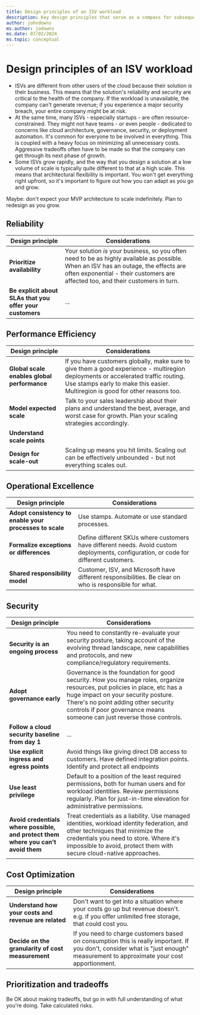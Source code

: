 ```yaml
---
title: Design principles of an ISV workload
description: Key design principles that serve as a compass for subsequent design decisions across technical domains and the critical design areas.
author: johndowns
ms.author: jodowns
ms.date: 07/02/2024
ms.topic: conceptual
---
```


# Design principles of an ISV workload

- ISVs are different from other users of the cloud because their solution *is* their business. This means that the solution's reliability and security are critical to the health of the company. If the workload is unavailable, the company can't generate revenue; if you experience a major security breach, your entire company might be at risk.
- At the same time, many ISVs - especially startups - are often resource-constrained. They might not have teams - or even people - dedicated to concerns like cloud architecture, governance, security, or deployment automation. It's common for everyone to be involved in everything. This is coupled with a heavy focus on minimizing all unnecessary costs. Aggressive tradeoffs often have to be made so that the company can get through its next phase of growth.
- Some ISVs grow rapidly, and the way that you design a solution at a low volume of scale is typically quite different to that at a high scale. This means that architectural flexibility is important. You won't get everything right upfront, so it's important to figure out how you can adapt as you go and grow.

Maybe: don't expect your MVP architecture to scale indefinitely. Plan to redesign as you grow.

## Reliability

|Design principle|Considerations|
|---|---|
|**Prioritize availability**|Your solution *is* your business, so you often need to be as highly available as possible. When an ISV has an outage, the effects are often exponential - their customers are affected too, and their customers in turn.|
|**Be explicit about SLAs that you offer your customers**|...|

## Performance Efficiency

|Design principle|Considerations|
|---|---|
|**Global scale enables global performance**|If you have customers globally, make sure to give them a good experience - multiregion deployments or accelerated traffic routing. Use stamps early to make this easier. Multiregion is good for other reasons too.|
|**Model expected scale**|Talk to your sales leadership about their plans and understand the best, average, and worst case for growth. Plan your scaling strategies accordingly.| 
|**Understand scale points**||Where are you likely to flex? Common triggers are number of customers (tenants), number of users, transactions per user. Understand how they change as your business grows, and how changes in the values are reflected in your architecture.|
|**Design for scale-out**|Scaling up means you hit limits. Scaling out can be effectively unbounded - but not everything scales out.|

## Operational Excellence

|Design principle|Considerations|
|---|---|
|**Adopt consistency to enable your processes to scale**|Use stamps. Automate or use standard processes.|
|**Formalize exceptions or differences**|Define different SKUs where customers have different needs. Avoid custom deployments, configuration, or code for different customers.|
|**Shared responsibility model**|Customer, ISV, and Microsoft have different responsibilities. Be clear on who is responsible for what.|

## Security

|Design principle|Considerations|
|---|---|
|**Security is an ongoing process**|You need to constantly re-evaluate your security posture, taking account of the evolving thread landscape, new capabilities and protocols, and new compliance/regulatory requirements.|
|**Adopt governance early**|Governance is the foundation for good security. How you manage roles, organize resources, put policies in place, etc has a huge impact on your security posture. There's no point adding other security controls if poor governance means someone can just reverse those controls.|
|**Follow a cloud security baseline from day 1**|...| Even if your customers today are relaxed, assume you will eventually get customers who want to audit you. Make your life easier  by doing things right from the start - it's not much work if you do it early and often.|
|**Use explicit ingress and egress points**|Avoid things like giving direct DB access to customers. Have defined integration points. Identify and protect all endpoints|
|**Use least privilege**|Default to a position of the least required permissions, both for human users and for workload identities. Review permissions regularly. Plan for just-in-time elevation for administrative permissions.|
|**Avoid credentials where possible, and protect them where you can't avoid them**|Treat credentials as a liability. Use managed identities, workload identity federation, and other techniques that minimize the credentials you need to store. Where it's impossible to avoid, protect them with secure cloud-native approaches.|

## Cost Optimization

|Design principle|Considerations|
|---|---|
|**Understand how your costs and revenue are related**|Don't want to get into a situation where your costs go up but revenue doesn't. e.g. if you offer unlimited free storage, that could cost you.|
|**Decide on the granularity of cost measurement**|If you need to charge customers based on consumption this is really important. If you don't, consider what is "just enough" measurement to approximate your cost apportionment.|

## Prioritization and tradeoffs

Be OK about making tradeoffs, but go in with full understanding of what you're doing. Take calculated risks.
